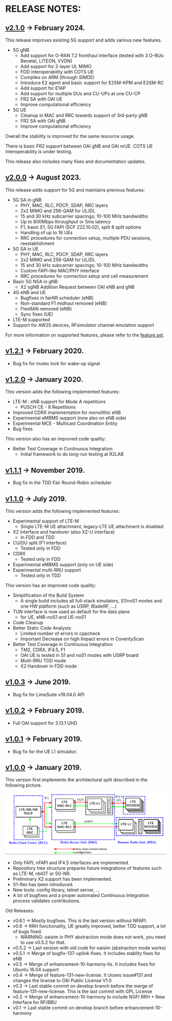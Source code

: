 # RELEASE NOTES: #

## [v2.1.0](https://gitlab.eurecom.fr/oai/openairinterface5g/-/tags/v2.1.0) -> February 2024. ##

This release improves existing 5G support and adds various new features.

* 5G gNB
  - Add support for O-RAN 7.2 fronthaul interface
    (tested with 3 O-RUs: Benetel, LITEON, VVDN)
  - Add support for 2-layer UL MIMO
  - FDD interoperability with COTS UE
  - Compiles on ARM (through SIMDE)
  - Introduce E2 agent and basic support for E2SM-KPM and E2SM-RC
  - Add support for E1AP
  - Add support for multiple DUs and CU-UPs at one CU-CP
  - FR2 SA with OAI UE
  - Improve computational efficiency
* 5G UE
  - Cleanup in MAC and RRC towards support of 3rd-party gNB
  - FR2 SA with OAI gNB
  - Improve computational efficiency

Overall the stability is improved for the same resource usage.

There is basic FR2 support between OAI gNB and OAI nrUE. COTS UE
interoperability is under testing.

This release also includes many fixes and documentation updates.

## [v2.0.0](https://gitlab.eurecom.fr/oai/openairinterface5g/-/tags/v2.0.0) -> August 2023. ##

This release adds support for 5G and maintains previous features:
* 5G SA in gNB
  - PHY, MAC, RLC, PDCP, SDAP, RRC layers
  - 2x2 MIMO and 256-QAM for UL/DL
  - 15 and 30 kHz subcarrier spacings; 10-100 MHz bandwidths
  - Up to 800Mbps throughput or 5ms latency
  - F1, basic E1, 5G FAPI (SCF 222.10.02), split 8 split options
  - Handling of up to 16 UEs
  - RRC procedures for connection setup, multiple PDU sessions, reestablishment
* 5G SA in UE
  - PHY, MAC, RLC, PDCP, SDAP, RRC layers
  - 2x2 MIMO and 256-QAM for UL/DL
  - 15 and 30 kHz subcarrier spacings; 10-100 MHz bandwidths
  - Custom FAPI-like MAC/PHY interface
  - RRC procedures for connection setup and cell measurement
* Basic 5G NSA in gNB
  - X2 sgNB Addition Request between OAI eNB and gNB
* 4G eNB and UE
  - Bugfixes in fairRR scheduler (eNB)
  - Non-standard F1 midhaul removed (eNB)
  - FlexRAN removed (eNB)
  - Sync fixes (UE)
* LTE-M supported
* Support for AW2S devices, RFsimulator channel emulation support

For more information on supported features, please refer to the [feature set](doc/FEATURE_SET.md).

## [v1.2.1](https://gitlab.eurecom.fr/oai/openairinterface5g/-/tags/v1.2.1) -> February 2020. ##

* Bug fix for mutex lock for wake-up signal

## [v1.2.0](https://gitlab.eurecom.fr/oai/openairinterface5g/-/tags/v1.2.0) -> January 2020. ##

This version adds the following implemented features:

* LTE-M : eNB support for Mode A repetitions
  - PUSCH CE - 8 Repetitions
* Improved CDRX implementation for monolithic eNB
* Experimental eMBMS support (now also on eNB side)
* Experimental MCE - Multicast Coordination Entity
* Bug fixes

This version also has an improved code quality:

* Better Test Coverage in Continuous Integration:
  - Initial framework to do long-run testing at R2LAB

## [v1.1.1](https://gitlab.eurecom.fr/oai/openairinterface5g/-/tags/v1.1.1) -> November 2019. ##

- Bug fix in the TDD Fair Round-Robin scheduler

## [v1.1.0](https://gitlab.eurecom.fr/oai/openairinterface5g/-/tags/v1.1.0) -> July 2019. ##

This version adds the following implemented features:

* Experimental support of LTE-M
  - Single LTE-M UE attachment, legacy-LTE UE attachment is disabled
* X2 interface and handover (also X2-U interface)
  - In FDD and TDD
* CU/DU split (F1 interface)
  - Tested only in FDD
* CDRX
  - Tested only in FDD
* Experimental eMBMS support (only on UE side)
* Experimental multi-RRU support
  - Tested only in TDD

This version has an improved code quality:

* Simplification of the Build System
  - A single build includes all full-stack simulators, S1/noS1 modes and one HW platform (such as USRP, BladeRF, ...)
* TUN interface is now used as default for the data plane
  - for UE, eNB-noS1 and UE-noS1
* Code Cleanup
* Better Static Code Analysis:
  - Limited number of errors in cppcheck
  - Important Decrease on high Impact errors in CoverityScan
* Better Test Coverage in Continuous Integration:
  - TM2, CDRX, IF4.5, F1
  - OAI UE is tested in S1 and noS1 modes with USRP board
  - Multi-RRU TDD mode
  - X2 Handover in FDD mode

## [v1.0.3](https://gitlab.eurecom.fr/oai/openairinterface5g/-/tags/v1.0.3) -> June 2019. ##

- Bug fix for LimeSuite v19.04.0 API

## [v1.0.2](https://gitlab.eurecom.fr/oai/openairinterface5g/-/tags/v1.0.2) -> February 2019. ##

- Full OAI support for 3.13.1 UHD

## [v1.0.1](https://gitlab.eurecom.fr/oai/openairinterface5g/-/tags/v1.0.1) -> February 2019. ##

- Bug fix for the UE L1 simulator.

## [v1.0.0](https://gitlab.eurecom.fr/oai/openairinterface5g/-/tags/v1.0.0) -> January 2019. ##

This version first implements the architectural split described in the following picture.

![Block Diagram](./doc/images/oai_lte_enb_func_split_arch.png)

* Only FAPI, nFAPI and IF4.5 interfaces are implemented.
* Repository tree structure prepares future integrations of features such as LTE-M, nbIOT or 5G-NR.
* Preliminary X2 support has been implemented.
* S1-flex has been introduced.
* New tools: config library, telnet server, ...
* A lot of bugfixes and a proper automated Continuous Integration process validates contributions.

Old Releases:

* v0.6.1 -> Mostly bugfixes. This is the last version without NFAPI.
* v0.6 -> RRH functionality, UE greatly improved, better TDD support, a lot of bugs fixed.
  - WARNING: oaisim in PHY abstraction mode does not work, you need to use v0.5.2 for that.
* v0.5.2 -> Last version with old code for oaisim (abstraction mode works)
* v0.5.1 -> Merge of bugfix-137-uplink-fixes. It includes stablity fixes for eNB
* v0.5 -> Merge of enhancement-10-harmony-lts. It includes fixes for Ubuntu 16.04 support
* v0.4 -> Merge of feature-131-new-license. It closes issue#131 and changes the license to OAI Public License V1.0
* v0.3 -> Last stable commit on develop branch before the merge of feature-131-new-license. This is the last commit with GPL License
* v0.2 -> Merge of enhancement-10-harmony to include NGFI RRH + New Interface for RF/BBU
* v0.1 -> Last stable commit on develop branch before enhancement-10-harmony

